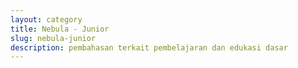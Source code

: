 ```yaml
---
layout: category
title: Nebula - Junior
slug: nebula-junior
description: pembahasan terkait pembelajaran dan edukasi dasar
---
```

